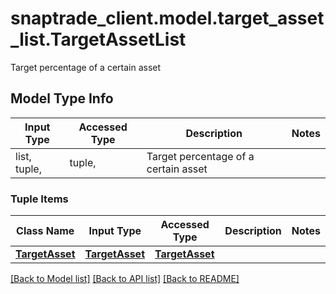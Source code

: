 # snaptrade_client.model.target_asset_list.TargetAssetList

Target percentage of a certain asset

## Model Type Info
Input Type | Accessed Type | Description | Notes
------------ | ------------- | ------------- | -------------
list, tuple,  | tuple,  | Target percentage of a certain asset | 

### Tuple Items
Class Name | Input Type | Accessed Type | Description | Notes
------------- | ------------- | ------------- | ------------- | -------------
[**TargetAsset**](TargetAsset.md) | [**TargetAsset**](TargetAsset.md) | [**TargetAsset**](TargetAsset.md) |  | 

[[Back to Model list]](../../README.md#documentation-for-models) [[Back to API list]](../../README.md#documentation-for-api-endpoints) [[Back to README]](../../README.md)


